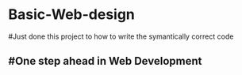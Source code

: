 # Basic-Web-design

#Just done this project to how to write the symantically correct code
## #One step ahead in Web Development
